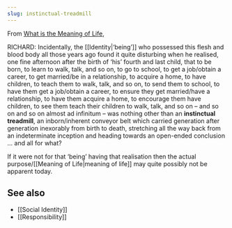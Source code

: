 ```yaml
---
slug: instinctual-treadmill
---
```


From [What is the Meaning of Life](http://www.actualfreedom.com.au/sundry/frequentquestions/FAQ01a.htm#1),

RICHARD: Incidentally, the [[Identity|‘being’]] who possessed this flesh and blood body all those years ago found it quite disturbing when he realised, one fine afternoon after the birth of ‘his’ fourth and last child, that to be born, to learn to walk, talk, and so on, to go to school, to get a job/obtain a career, to get married/be in a relationship, to acquire a home, to have children, to teach them to walk, talk, and so on, to send them to school, to have them get a job/obtain a career, to ensure they get married/have a relationship, to have them acquire a home, to encourage them have children, to see them teach their children to walk, talk, and so on – and so on and so on almost ad infinitum – was nothing other than an **instinctual treadmill**, an inborn/inherent conveyor belt which carried generation after generation inexorably from birth to death, stretching all the way back from an indeterminate inception and heading towards an open-ended conclusion ... and all for what?

If it were not for that ‘being’ having that realisation then the actual purpose/[[Meaning of Life|meaning of life]] may quite possibly not be apparent today.

## See also

- [[Social Identity]]
- [[Responsibility]]

